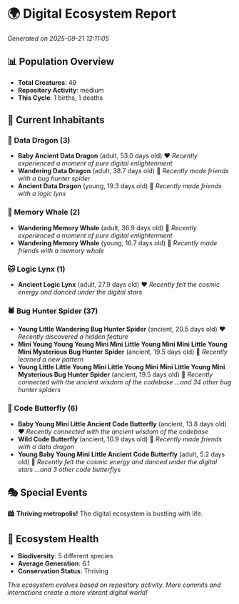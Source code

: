 # 🌍 Digital Ecosystem Report
*Generated on 2025-09-21 12:11:05*

## 📊 Population Overview
- **Total Creatures**: 49
- **Repository Activity**: medium
- **This Cycle**: 1 births, 1 deaths

## 👥 Current Inhabitants

### 🐉 Data Dragon (3)
- **Baby Ancient Data Dragon** (adult, 53.0 days old) ❤️
  *Recently experienced a moment of pure digital enlightenment*
- **Wandering Data Dragon** (adult, 38.7 days old) 💚
  *Recently made friends with a bug hunter spider*
- **Ancient Data Dragon** (young, 19.3 days old) 💚
  *Recently made friends with a logic lynx*

### 🐋 Memory Whale (2)
- **Wandering Memory Whale** (adult, 36.9 days old) 💚
  *Recently experienced a moment of pure digital enlightenment*
- **Wandering Memory Whale** (young, 16.7 days old) 💚
  *Recently made friends with a memory whale*

### 🐱 Logic Lynx (1)
- **Ancient Logic Lynx** (adult, 27.9 days old) ❤️
  *Recently felt the cosmic energy and danced under the digital stars*

### 🕷️ Bug Hunter Spider (37)
- **Young Little Wandering Bug Hunter Spider** (ancient, 20.5 days old) ❤️
  *Recently discovered a hidden feature*
- **Mini Young Young Young Mini Mini Little Young Mini Mini Little Young Mini Mysterious Bug Hunter Spider** (ancient, 19.5 days old) 💛
  *Recently learned a new pattern*
- **Young Little Little Young Mini Little Young Mini Mini Little Young Mini Mysterious Bug Hunter Spider** (ancient, 19.5 days old) 💛
  *Recently connected with the ancient wisdom of the codebase*
  *...and 34 other bug hunter spiders*

### 🦋 Code Butterfly (6)
- **Baby Young Mini Little Ancient Code Butterfly** (ancient, 13.8 days old) ❤️
  *Recently connected with the ancient wisdom of the codebase*
- **Wild Code Butterfly** (ancient, 10.9 days old) 💛
  *Recently made friends with a data dragon*
- **Young Baby Young Mini Little Ancient Code Butterfly** (adult, 5.2 days old) 💚
  *Recently felt the cosmic energy and danced under the digital stars*
  *...and 3 other code butterflys*

## 🎭 Special Events

🏙️ **Thriving metropolis!** The digital ecosystem is bustling with life.

## 🔬 Ecosystem Health
- **Biodiversity**: 5 different species
- **Average Generation**: 6.1
- **Conservation Status**: Thriving

*This ecosystem evolves based on repository activity. More commits and interactions create a more vibrant digital world!*